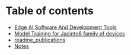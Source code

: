 # Table of contents

* [Edge AI Software And Development Tools](README.md)
* [Model Training for Jacinto6 family of devices](readme\_models-j6.md)
* [readme\_publications](readme\_publications.md)
* [Notes](readme\_sdk.md)
